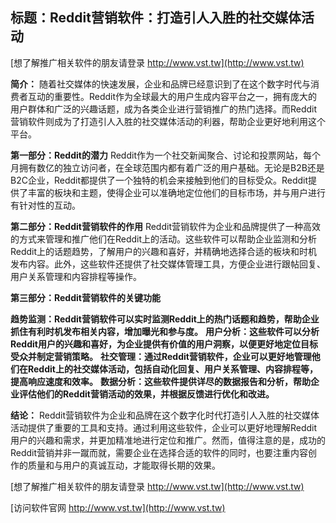 ## **标题：Reddit营销软件：打造引人入胜的社交媒体活动**

[想了解推广相关软件的朋友请登录 http://www.vst.tw](http://www.vst.tw)

**简介：**
随着社交媒体的快速发展，企业和品牌已经意识到了在这个数字时代与消费者互动的重要性。Reddit作为全球最大的用户生成内容平台之一，拥有庞大的用户群体和广泛的兴趣话题，成为各类企业进行营销推广的热门选择。而Reddit营销软件则成为了打造引人入胜的社交媒体活动的利器，帮助企业更好地利用这个平台。

**第一部分：Reddit的潜力**
Reddit作为一个社交新闻聚合、讨论和投票网站，每个月拥有数亿的独立访问者，在全球范围内都有着广泛的用户基础。无论是B2B还是B2C企业，Reddit都提供了一个独特的机会来接触到他们的目标受众。Reddit提供了丰富的板块和主题，使得企业可以准确地定位他们的目标市场，并与用户进行有针对性的互动。

**第二部分：Reddit营销软件的作用**
Reddit营销软件为企业和品牌提供了一种高效的方式来管理和推广他们在Reddit上的活动。这些软件可以帮助企业监测和分析Reddit上的话题趋势，了解用户的兴趣和喜好，并精确地选择合适的板块和时机发布内容。此外，这些软件还提供了社交媒体管理工具，方便企业进行跟帖回复、用户关系管理和内容排程等操作。

**第三部分：Reddit营销软件的关键功能**

**趋势监测：Reddit营销软件可以实时监测Reddit上的热门话题和趋势，帮助企业抓住有利时机发布相关内容，增加曝光和参与度。**
**用户分析：这些软件可以分析Reddit用户的兴趣和喜好，为企业提供有价值的用户洞察，以便更好地定位目标受众并制定营销策略。**
**社交管理：通过Reddit营销软件，企业可以更好地管理他们在Reddit上的社交媒体活动，包括自动化回复、用户关系管理、内容排程等，提高响应速度和效率。**
**数据分析：这些软件提供详尽的数据报告和分析，帮助企业评估他们的Reddit营销活动的效果，并根据反馈进行优化和改进。**

**结论：**
Reddit营销软件为企业和品牌在这个数字化时代打造引人入胜的社交媒体活动提供了重要的工具和支持。通过利用这些软件，企业可以更好地理解Reddit用户的兴趣和需求，并更加精准地进行定位和推广。然而，值得注意的是，成功的Reddit营销并非一蹴而就，需要企业在选择合适的软件的同时，也要注重内容创作的质量和与用户的真诚互动，才能取得长期的效果。

[想了解推广相关软件的朋友请登录 http://www.vst.tw](http://www.vst.tw)


[访问软件官网 http://www.vst.tw](http://www.vst.tw)
